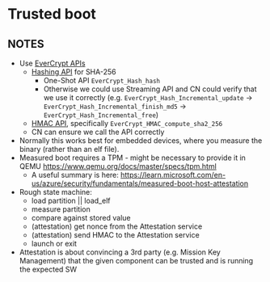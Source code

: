 # Trusted boot

## NOTES

* Use [EverCrypt APIs](https://hacl-star.github.io/EverCryptDoc.html)
  * [Hashing API](https://hacl-star.github.io/EverCryptHash.html) for SHA-256
    * One-Shot API `EverCrypt_Hash_hash`
    * Otherwise we could use Streaming API and CN could verify that we use it correctly (e.g. `EverCrypt_Hash_Incremental_update` -> `EverCrypt_Hash_Incremental_finish_md5` -> `EverCrypt_Hash_Incremental_free`)
  * [HMAC API](https://hacl-star.github.io/EverCryptHMAC.html), specifically `EverCrypt_HMAC_compute_sha2_256`
  * CN can ensure we call the API correctly
* Normally this works best for embedded devices, where you measure the binary (rather than an elf file).
* Measured boot requires a TPM - might be necessary to provide it in QEMU https://www.qemu.org/docs/master/specs/tpm.html
  * A useful summary is here: https://learn.microsoft.com/en-us/azure/security/fundamentals/measured-boot-host-attestation
* Rough state machine:
  * load partition || load_elf
  * measure partition
  * compare against stored value
  * (attestation) get nonce from the Attestation service
  * (attestation) send HMAC to the Attestation service
  * launch or exit
* Attestation is about convincing a 3rd party (e.g. Mission Key Management) that the given component can be trusted and is running the expected SW
